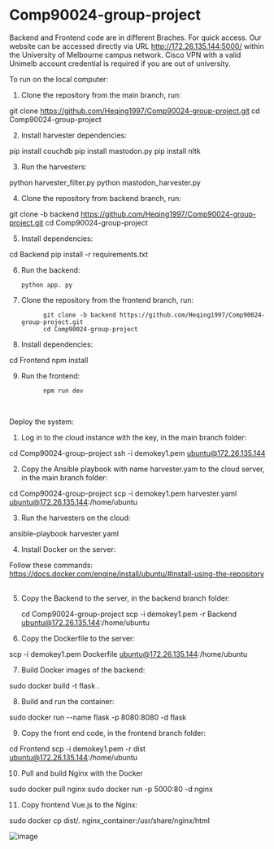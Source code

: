 # Comp90024-group-project
Backend and Frontend code are in different Braches.
For quick access. Our website can be accessed directly via URL http://172.26.135.144:5000/ within the University
of Melbourne campus network. Cisco VPN with a valid Unimelb account credential is required if you are out of university.

To run on the local computer:

1.	Clone the repository from the main branch, run:

git clone https://github.com/Heqing1997/Comp90024-group-project.git
cd Comp90024-group-project

2.	Install harvester dependencies:

pip install couchdb
pip install mastodon.py
pip install nltk

3.	 Run the harvesters:

python harvester_filter.py
python mastodon_harvester.py


4.	Clone the repository from backend branch, run:

git clone -b backend https://github.com/Heqing1997/Comp90024-group-project.git
cd Comp90024-group-project

5.	Install dependencies: 

cd Backend
pip install -r requirements.txt
									

6.	Run the backend:

     	python app. py   
 

7.	Clone the repository from the frontend branch, run:
              
              git clone -b backend https://github.com/Heqing1997/Comp90024-group-project.git
              cd Comp90024-group-project

8.	Install dependencies:

cd Frontend
npm install
	
9.	Run the frontend:
              
              npm run dev


 

Deploy the system:

1.	Log in to the cloud instance with the key, in the main branch folder:

cd Comp90024-group-project
ssh -i demokey1.pem ubuntu@172.26.135.144


2.	Copy the Ansible playbook with name harvester.yam to the cloud server, in the main branch folder:

cd Comp90024-group-project
scp -i demokey1.pem harvester.yaml ubuntu@172.26.135.144:/home/ubuntu

 


3.	Run the harvesters on the cloud:

ansible-playbook harvester.yaml

4.	Install Docker on the server:
   	
Follow these commands: https://docs.docker.com/engine/install/ubuntu/#install-using-the-repository   
 


5.	Copy the Backend to the server, in the backend branch folder:

 	cd Comp90024-group-project
scp -i demokey1.pem -r Backend ubuntu@172.26.135.144:/home/ubuntu

   


6.	Copy the Dockerfile to the server:

scp -i demokey1.pem Dockerfile ubuntu@172.26.135.144:/home/ubuntu

7.	Build Docker images of the backend:

sudo docker build -t flask .

8.	Build and run the container:

sudo docker run --name flask -p 8080:8080 -d flask

9.	Copy the front end code, in the frontend branch folder:

cd Frontend
scp -i demokey1.pem -r dist ubuntu@172.26.135.144:/home/ubuntu

10.	Pull and build Nginx with the Docker

sudo docker pull nginx
sudo docker run -p 5000:80 -d nginx

11.	Copy frontend Vue.js to the Nginx:

sudo docker cp dist/. nginx_container:/usr/share/nginx/html



![image](https://github.com/Heqing1997/Comp90024-group-project/assets/110807071/d80ca06b-b00b-4d20-a86e-621c841447b5)
